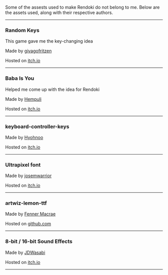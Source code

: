 Some of the assests used to make Rendoki do not belong to me. 
Below are the assets used, along with their respective authors.

---

### Random Keys
This game gave me the key-changing idea

Made by [givagofritzen](https://givagofritzen.itch.io/)

Hosted on [itch.io](https://givagofritzen.itch.io/random-keys)

---

### Baba Is You
Helped me come up with the idea for Rendoki

Made by [Hempuli](https://hempuli.itch.io/)

Hosted on [itch.io](https://hempuli.itch.io/baba)

---

### keyboard-controller-keys
Made by [Hyohnoo](https://hyohnoo.itch.io/)

Hosted on [itch.io](https://hyohnoo.itch.io/keyboard-controller-keys)

---

### Ultrapixel font
Made by [josemwarrior](https://josemwarrior.itch.io)

Hosted on [itch.io](https://josemwarrior.itch.io/ultrapixel-font)

---

### artwiz-lemon-ttf
Made by [Fenner Macrae](https://github.com/fennerm)

Hosted on [github.com](https://github.com/fennerm/artwiz-lemon-ttf)

---

### 8-bit / 16-bit Sound Effects
Made by [JDWasabi](https://jdwasabi.itch.io/)

Hosted on [itch.io](https://jdwasabi.itch.io/8-bit-16-bit-sound-effects-pack)

---

